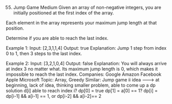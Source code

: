 55. Jump Game
Medium
Given an array of non-negative integers, you are initially positioned at the first index of the array.

Each element in the array represents your maximum jump length at that position.

Determine if you are able to reach the last index.

Example 1:
Input: [2,3,1,1,4]
Output: true
Explanation: Jump 1 step from index 0 to 1, then 3 steps to the last index.

Example 2:
Input: [3,2,1,0,4]
Output: false
Explanation: You will always arrive at index 3 no matter what. Its maximum
             jump length is 0, which makes it impossible to reach the last index.
Companies: Google Amazon Facebook Apple Microsoft 
Topic: Array, Greedy
Similar: Jump game ii
idea ---> 
at beginning, lack of idea,
thinking smaller problem, able to come up a dp solution
d[i] able to reach index i?
dp[0] = true
dp[1] = a[0] == 1?
dp[i] = dp[i-1] && a[i-1] == 1, or dp[i-2] && a[i-2]== 2 
